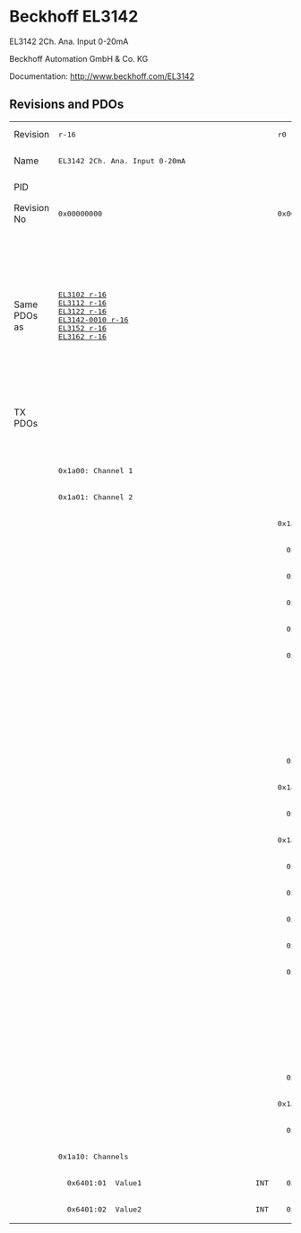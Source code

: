 # Beckhoff EL3142

EL3142 2Ch. Ana. Input 0-20mA

Beckhoff Automation GmbH & Co. KG

Documentation: <a href="http://www.beckhoff.com/EL3142">http://www.beckhoff.com/EL3142</a>

## Revisions and PDOs
<table>
<tr >
<td class="first">Revision</td>
<td ><pre>r-16</pre></td>
<td ><pre>r0</pre></td>
<td ><pre>r1</pre></td>
<td ><pre>r2</pre></td>
<td ><pre>r3</pre></td>
<td ><pre>r9979</pre></td>
<td ><pre>r9980</pre></td>
</tr>
<tr >
<td class="first">Name</td>
<td ><pre>EL3142 2Ch. Ana. Input 0-20mA</pre></td>
<td  colspan=4 align="center"><pre>EL3142 2Ch. Ana Input 0-20mA</pre></td>
<td  colspan=2 align="center"><pre>EL3142 2Ch. Ana. Input 0-20mA</pre></td>
</tr>
<tr >
<td class="first">PID</td>
<td  colspan=7 align="center"><pre>0x0c463052</pre></td>
</tr>
<tr >
<td class="first">Revision No</td>
<td ><pre>0x00000000</pre></td>
<td ><pre>0x00100000</pre></td>
<td ><pre>0x00110000</pre></td>
<td ><pre>0x00120000</pre></td>
<td ><pre>0x00130000</pre></td>
<td ><pre>0x270b0000</pre></td>
<td ><pre>0x270c0000</pre></td>
</tr>
<tr >
<td class="first">Same PDOs as</td>
<td ><pre><a href="EL3102">EL3102 r-16</a><br/><a href="EL3112">EL3112 r-16</a><br/><a href="EL3122">EL3122 r-16</a><br/><a href="EL3142-0010">EL3142-0010 r-16</a><br/><a href="EL3152">EL3152 r-16</a><br/><a href="EL3162">EL3162 r-16</a></pre></td>
<td  colspan=3 align="center"><pre><a href="EL3102">EL3102 r0</a><br/><a href="EL3102">EL3102 r1</a><br/><a href="EL3102">EL3102 r2</a><br/><a href="EL3112">EL3112 r0</a><br/><a href="EL3112">EL3112 r1</a><br/><a href="EL3112">EL3112 r2</a><br/><a href="EL3122">EL3122 r0</a><br/><a href="EL3122">EL3122 r1</a><br/><a href="EL3122">EL3122 r2</a><br/><a href="EL3142-0010">EL3142-0010 r0</a><br/><a href="EL3142-0010">EL3142-0010 r1</a><br/><a href="EL3142-0010">EL3142-0010 r2</a><br/><a href="EL3142-0010">EL3142-0010 r3</a><br/><a href="EL3152">EL3152 r0</a><br/><a href="EL3152">EL3152 r1</a><br/><a href="EL3152">EL3152 r2</a><br/><a href="EL3162">EL3162 r0</a><br/><a href="EL3162">EL3162 r1</a><br/><a href="EL3162">EL3162 r2</a></pre></td>
<td ><pre><a href="EL3112">EL3112 r3</a><br/><a href="EL3112-0011">EL3112-0011 r0</a><br/><a href="EL3122">EL3122 r3</a><br/><a href="EL3142-0010">EL3142-0010 r4</a><br/><a href="EL3142-0010">EL3142-0010 r5</a><br/><a href="EL3152">EL3152 r3</a><br/><a href="EL3162">EL3162 r3</a></pre></td>
<td  colspan=2 align="center"><pre><a href="EL3112">EL3112 r9979</a><br/><a href="EL3122">EL3122 r9979</a></pre></td>
</tr>
<tr class="txpdo pdosection">
<td class="first" rowspan=31 valign=top>TX PDOs</td>
<td colspan=5 align="left"></td>
<td colspan=2 align="left"><pre>: </pre></td>
<td></td>
</tr>
<tr class="txpdo pdosection">
<td class="first" colspan=5 align="left"></td>
<td  colspan=2 align="left"><pre>: </pre></td>
</tr>
<tr class="txpdo pdosection">
<td class="first" colspan=5 align="left"><pre>0x1a00: Channel 1</pre></td>
<td  colspan=2 align="left"></td>
</tr>
<tr class="txpdo pdosection">
<td class="first" colspan=5 align="left"><pre>0x1a01: Channel 2</pre></td>
<td  colspan=2 align="left"></td>
</tr>
<tr class="txpdo pdosection">
<td class="first"></td>
<td  colspan=4 align="left"><pre>0x1a02: AI Standard Channel 1</pre></td>
<td  colspan=2 align="left"></td>
</tr>
<tr class="txpdo">
<td class="first"></td>
<td  colspan=4 align="left"><pre>  0x6000:01  Status__Underrange              BOOL</pre></td>
<td  colspan=2 align="left"></td>
</tr>
<tr class="txpdo">
<td class="first"></td>
<td  colspan=4 align="left"><pre>  0x6000:02  Status__Overrange               BOOL</pre></td>
<td  colspan=2 align="left"></td>
</tr>
<tr class="txpdo">
<td class="first"></td>
<td  colspan=4 align="left"><pre>  0x6000:03  Status__Limit 1                 BIT2</pre></td>
<td  colspan=2 align="left"></td>
</tr>
<tr class="txpdo">
<td class="first"></td>
<td  colspan=4 align="left"><pre>  0x6000:05  Status__Limit 2                 BIT2</pre></td>
<td  colspan=2 align="left"></td>
</tr>
<tr class="txpdo">
<td class="first"></td>
<td  colspan=4 align="left"><pre>  0x6000:07  Status__Error                   BOOL</pre></td>
<td  colspan=2 align="left"></td>
</tr>
<tr class="txpdo">
<td class="first" colspan=4 align="left"></td>
<td ><pre>  0x6000:0e  Status__Sync error              BOOL</pre></td>
<td  colspan=2 align="left"></td>
</tr>
<tr class="txpdo">
<td class="first" colspan=4 align="left"></td>
<td ><pre>  0x6000:0f  Status__TxPDO State             BOOL</pre></td>
<td  colspan=2 align="left"></td>
</tr>
<tr class="txpdo">
<td class="first" colspan=4 align="left"></td>
<td ><pre>  0x6000:10  Status__TxPDO Toggle            BOOL</pre></td>
<td  colspan=2 align="left"></td>
</tr>
<tr class="txpdo">
<td class="first"></td>
<td  colspan=4 align="left"><pre>  0x6000:11  Value                           INT</pre></td>
<td  colspan=2 align="left"></td>
</tr>
<tr class="txpdo pdosection">
<td class="first"></td>
<td  colspan=4 align="left"><pre>0x1a03: AI Compact Channel 1</pre></td>
<td  colspan=2 align="left"></td>
</tr>
<tr class="txpdo">
<td class="first"></td>
<td  colspan=4 align="left"><pre>  0x6000:11  Value                           INT</pre></td>
<td  colspan=2 align="left"></td>
</tr>
<tr class="txpdo pdosection">
<td class="first"></td>
<td  colspan=4 align="left"><pre>0x1a04: AI Standard Channel 2</pre></td>
<td  colspan=2 align="left"></td>
</tr>
<tr class="txpdo">
<td class="first"></td>
<td  colspan=4 align="left"><pre>  0x6010:01  Status__Underrange              BOOL</pre></td>
<td  colspan=2 align="left"></td>
</tr>
<tr class="txpdo">
<td class="first"></td>
<td  colspan=4 align="left"><pre>  0x6010:02  Status__Overrange               BOOL</pre></td>
<td  colspan=2 align="left"></td>
</tr>
<tr class="txpdo">
<td class="first"></td>
<td  colspan=4 align="left"><pre>  0x6010:03  Status__Limit 1                 BIT2</pre></td>
<td  colspan=2 align="left"></td>
</tr>
<tr class="txpdo">
<td class="first"></td>
<td  colspan=4 align="left"><pre>  0x6010:05  Status__Limit 2                 BIT2</pre></td>
<td  colspan=2 align="left"></td>
</tr>
<tr class="txpdo">
<td class="first"></td>
<td  colspan=4 align="left"><pre>  0x6010:07  Status__Error                   BOOL</pre></td>
<td  colspan=2 align="left"></td>
</tr>
<tr class="txpdo">
<td class="first" colspan=4 align="left"></td>
<td ><pre>  0x6010:0e  Status__Sync error              BOOL</pre></td>
<td  colspan=2 align="left"></td>
</tr>
<tr class="txpdo">
<td class="first" colspan=4 align="left"></td>
<td ><pre>  0x6010:0f  Status__TxPDO State             BOOL</pre></td>
<td  colspan=2 align="left"></td>
</tr>
<tr class="txpdo">
<td class="first" colspan=4 align="left"></td>
<td ><pre>  0x6010:10  Status__TxPDO Toggle            BOOL</pre></td>
<td  colspan=2 align="left"></td>
</tr>
<tr class="txpdo">
<td class="first"></td>
<td  colspan=4 align="left"><pre>  0x6010:11  Value                           INT</pre></td>
<td  colspan=2 align="left"></td>
</tr>
<tr class="txpdo pdosection">
<td class="first"></td>
<td  colspan=4 align="left"><pre>0x1a05: AI Compact Channel 2</pre></td>
<td  colspan=2 align="left"></td>
</tr>
<tr class="txpdo">
<td class="first"></td>
<td  colspan=4 align="left"><pre>  0x6010:11  Value                           INT</pre></td>
<td  colspan=2 align="left"></td>
</tr>
<tr class="txpdo pdosection">
<td class="first" colspan=5 align="left"><pre>0x1a10: Channels</pre></td>
<td  colspan=2 align="left"></td>
</tr>
<tr class="txpdo">
<td class="first"><pre>  0x6401:01  Value1                          INT</pre></td>
<td  colspan=3 align="left"><pre>  0x6401:01  Channel 1                       INT</pre></td>
<td  colspan=3 align="left"></td>
</tr>
<tr class="txpdo">
<td class="first"><pre>  0x6401:02  Value2                          INT</pre></td>
<td  colspan=3 align="left"><pre>  0x6401:02  Channel 2                       INT</pre></td>
<td  colspan=3 align="left"></td>
</tr>
</table>
